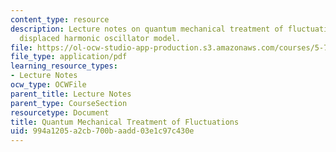 ```yaml
---
content_type: resource
description: Lecture notes on quantum mechanical treatment of fluctuations and the
  displaced harmonic oscillator model.
file: https://ol-ocw-studio-app-production.s3.amazonaws.com/courses/5-74-introductory-quantum-mechanics-ii-spring-2009/994a1205a2cb700baadd03e1c97c430e_MIT5_74s09_lec10.pdf
file_type: application/pdf
learning_resource_types:
- Lecture Notes
ocw_type: OCWFile
parent_title: Lecture Notes
parent_type: CourseSection
resourcetype: Document
title: Quantum Mechanical Treatment of Fluctuations
uid: 994a1205-a2cb-700b-aadd-03e1c97c430e
---
```

